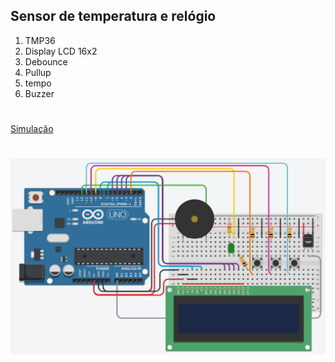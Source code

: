 ## Sensor de temperatura e relógio

1. TMP36
2. Display LCD 16x2
3. Debounce
4. Pullup
5. tempo
6. Buzzer

#

[Simulação](https://www.tinkercad.com/things/5cb83IN4Vei)

#

![Resultado](https://github.com/MarcosKrul/sistemas-embarcados/blob/master/tmp/06.png)
